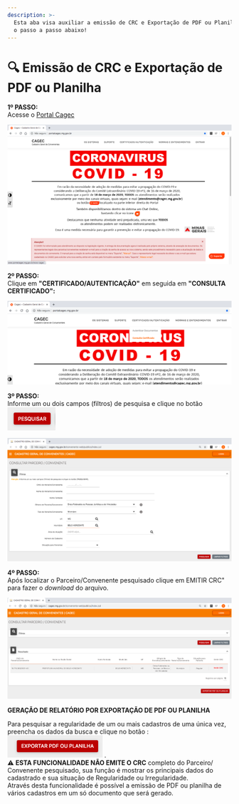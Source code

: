 ```yaml
---
description: >-
  Esta aba visa auxiliar a emissão de CRC e Exportação de PDF ou Planilha. Siga
  o passo a passo abaixo!
---
```


# 🔍 Emissão de CRC e Exportação de PDF ou Planilha

**1º PASSO:**  
Acesse o [Portal Cagec ](http://www.portalcagec.mg.gov.br/)

![](.gitbook/assets/01.png)

**2º PASSO:**  
Clique em **"CERTIFICADO/AUTENTICAÇÃO"**  em seguida em **"CONSULTA CERTIFICADO":**

![](.gitbook/assets/2.png)

**3º PASSO:**   
Informe um ou dois campos \(filtros\) de pesquisa e clique no botão ![](.gitbook/assets/pesquisar.png) 

![](.gitbook/assets/4.png)

**4º PASSO:**  
Após localizar o Parceiro/Convenente pesquisado clique em EMITIR CRC" para fazer o _download_ do arquivo.

![](.gitbook/assets/5.png)

**GERAÇÃO DE RELATÓRIO POR EXPORTAÇÃO DE PDF OU PLANILHA**   
  
Para pesquisar a regularidade de um ou mais cadastros de uma única vez, preencha os dados da busca e clique no botão :  ![](.gitbook/assets/exportar-pdf-ou-planilha.png) .  
⚠️ **ESTA FUNCIONALIDADE NÃO EMITE O CRC** completo do Parceiro/ Convenente pesquisado, sua função é mostrar os principais dados do cadastrado e sua situação de Regularidade ou Irregularidade.  
Através desta funcionalidade é possível a emissão de PDF ou planilha de vários cadastros em um só documento que será gerado.

